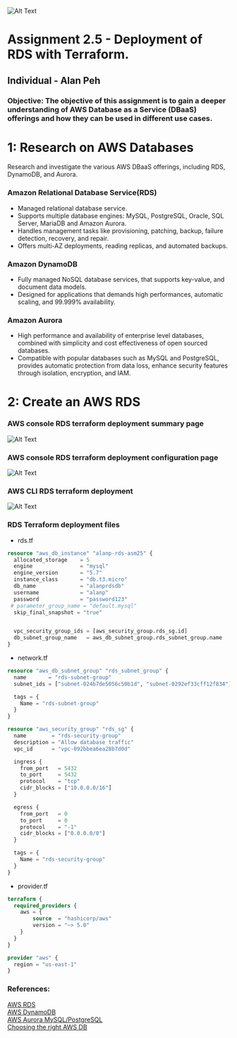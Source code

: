 ![Alt Text](https://github.com/lann87/cloud_infra_eng_ntu_coursework_alanp/blob/main/.misc/ntu_logo.png)  
# Assignment 2.5 - Deployment of RDS with Terraform.  
## Individual - Alan Peh  

### Objective: The objective of this assignment is to gain a deeper understanding of AWS Database as a Service (DBaaS) offerings and how they can be used in different use cases.  

# 1: Research on AWS Databases  
Research and investigate the various AWS DBaaS offerings, including RDS, DynamoDB, and Aurora.   

### Amazon Relational Database Service(RDS)  
- Managed relational database service.  
- Supports multiple database engines: MySQL, PostgreSQL, Oracle, SQL Server, MariaDB and Amazon Aurora.  
- Handles management tasks like provisioning, patching, backup, failure detection, recovery, and repair.  
- Offers multi-AZ deployments, reading replicas, and automated backups.  

### Amazon DynamoDB  
- Fully managed NoSQL database services, that supports key-value, and document data models.  
- Designed for applications that demands high performances, automatic scaling, and 99.999% availability.  

### Amazon Aurora  
- High performance and availability of enterprise level databases, combined with simplicity and cost effectiveness of open sourced databases.  
- Compatible with popular databases such as MySQL and PostgreSQL, provides automatic protection from data loss, enhance security features through isolation, encryption, and IAM.  


# 2: Create an AWS RDS  

### AWS console RDS terraform deployment summary page  
![Alt Text](https://github.com/lann87/cloud_infra_eng_ntu_coursework_alanp/blob/main/module2/assignment2.5/alanp-rds-tf-summary.png)  

### AWS console RDS terraform deployment configuration page
![Alt Text](https://github.com/lann87/cloud_infra_eng_ntu_coursework_alanp/blob/main/module2/assignment2.5/alanp-rds-tf-config.png)  

### AWS CLI RDS terraform deployment   
![Alt Text](https://github.com/lann87/cloud_infra_eng_ntu_coursework_alanp/blob/main/module2/assignment2.5/alanp-rds-tf-cli.png)  

### RDS Terraform deployment files  

- rds.tf  
```tf
resource "aws_db_instance" "alanp-rds-asm25" {
  allocated_storage    = 5
  engine               = "mysql"
  engine_version       = "5.7"
  instance_class       = "db.t3.micro"
  db_name              = "alanprdsdb"
  username             = "alanp"
  password             = "password123"
 # parameter_group_name = "default.mysql"
  skip_final_snapshot = "true"


  vpc_security_group_ids = [aws_security_group.rds_sg.id]
  db_subnet_group_name   = aws_db_subnet_group.rds_subnet_group.name
}
```  

- network.tf  
```tf
resource "aws_db_subnet_group" "rds_subnet_group" {
  name       = "rds-subnet-group"
  subnet_ids = ["subnet-024b7de5056c50b1d", "subnet-0292ef33cff12f834"]

  tags = {
    Name = "rds-subnet-group"
  }
}

resource "aws_security_group" "rds_sg" {
  name        = "rds-security-group"
  description = "Allow database traffic"
  vpc_id      = "vpc-092bbea6ea28b7d0d"

  ingress {
    from_port   = 5432
    to_port     = 5432
    protocol    = "tcp"
    cidr_blocks = ["10.0.0.0/16"]
  }

  egress {
    from_port   = 0
    to_port     = 0
    protocol    = "-1"
    cidr_blocks = ["0.0.0.0/0"]
  }

  tags = {
    Name = "rds-security-group"
  }
}
```  

- provider.tf  
```tf
terraform {
  required_providers {
    aws = {
        source  = "hashicorp/aws"
        version = "~> 5.0"
    }
  }
}

provider "aws" {
  region = "us-east-1"
}
```

### References:  
[AWS RDS](https://aws.amazon.com/rds/features/)  
[AWS DynamoDB](https://aws.amazon.com/dynamodb/features/)  
[AWS Aurora MySQL/PostgreSQL](https://aws.amazon.com/rds/aurora/features/)  
[Choosing the right AWS DB](https://www.projectpro.io/article/aws-databases-/904)
